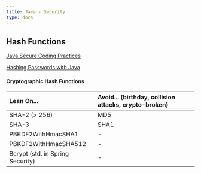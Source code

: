 ```yaml
---
title: Java - Security
type: docs
---
```


## Hash Functions

[Java Secure Coding Practices](https://www.securecoding.cert.org/confluence/display/java/Security:+Introduction)

[Hashing Passwords with Java](https://www.securecoding.cert.org/confluence/display/java/MSC62-J.+Store+passwords+using+a+hash+function)

#### Cryptographic Hash Functions

| Lean On...                         | Avoid... (birthday, collision attacks, crypto-broken) |
| :---                               | :--- |
| SHA-2 (> 256)                      | MD5 |
| SHA-3                              | SHA1 |
| PBKDF2WithHmacSHA1                 | - |
| PBKDF2WithHmacSHA512               | - |
| Bcrypt \(std. in Spring Security\) | - |
